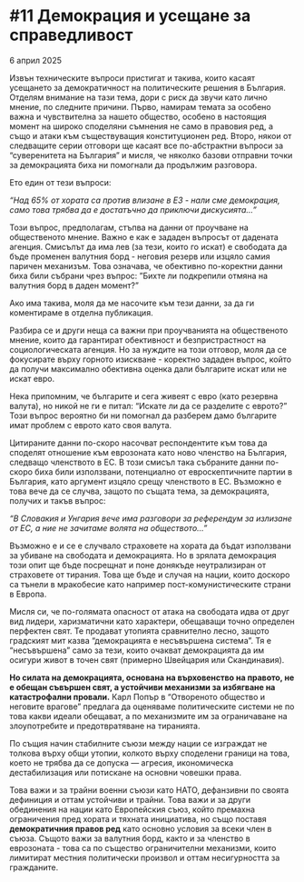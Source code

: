 # #11 Демокрация и усещане за справедливост

6 април 2025

Извън техническите въпроси пристигат и такива, които касаят усещането за демократичност на политическите решения в България. Отделям внимание на тази тема, дори с риск да звучи като лично мнение, по следните причини. Първо, намирам темата за особено важна и чувствителна за нашето общество, особено в настоящия момент на широко споделяни съмнения не само в правовия ред, а също и атаки към съществуващия конституционен ред. Второ, някои от следващите серии отговори ще касаят все по-абстрактни въпроси за “суверенитета на България” и мисля, че няколко базови отправни точки за демокрацията биха ни помогнали да продължим разговора.

Ето един от тези въпроси:

*“Над 65% от хората са против влизане в ЕЗ - нали сме демокрация, само това трябва да е достатъчно да приключи дискусията…”*

Този въпрос, предполагам, стъпва на данни от проучване на общественото мнение. Важно е как е зададен въпросът от дадената агенция. Смисълът да има лев (за тези, които го искат) е свободата да бъде променен валутния борд - неговия резерв или изцяло самия паричен механизъм. Това означава, че обективно по-коректни данни биха били събрани чрез въпрос: ”Бихте ли подкрепили отмяна на валутния борд в даден момент?”

Ако има такива, моля да ме насочите към тези данни, за да ги коментираме в отделна публикация.

Разбира се и други неща са важни при проучванията на общественото мнение, които да гарантират обективност и безпристрастност на социологическата агенция. Но за нуждите на този отговор, моля да се фокусирате върху горното изискване - коректно зададен въпрос, който да получи максимално обективна оценка дали българите искат или не искат евро.

Нека припомним, че българите и сега живеят с евро (като резервна валута), но никой не ги е питал: “Искате ли да се разделите с еврото?” Този въпрос вероятно би ни помогнал да разберем дамо българите имат проблем с еврото като своя валута.

Цитираните данни по-скоро насочват респондентите към това да споделят отношение към еврозоната като ново членство на България, следващо членството в ЕС. В този смисъл така събраните данни по-скоро биха били използвани, потенциално от евроскептичните партии в България, като аргумент изцяло срещу членството в ЕС. Възможно е това вече да се случва, защото по същата тема, за демокрацията, получих и такъв въпрос:

*“В Словакия и Унгария вече има разговори за референдум за излизане от ЕС, а ние не зачитаме волята на обществото…”*

Възможно е и се е случвало страховете на хората да бъдат използвани за убиване на свободата и демокрацията. Но в зрялата демокрация този опит ще бъде посрещнат и поне донякъде неутрализиран от страховете от тирания. Това ще бъде и случая на нации, които доскоро са тънели в мракобесие като например пост-комунистическите страни в Европа.

Мисля си, че по-голямата опасност от атака на свободата идва от друг вид лидери, харизматични като характери, обещаващи точно определен перфектен свят. Те продават утопията сравнително лесно, защото градският мит казва “демокрацията е несъвършена система”. Тя е “несъвършена” само за тези, които очакват демокрацията да им осигури живот в точен свят (примерно Швейцария или Скандинавия).

**Но силата на демокрацията, основана на върховенство на правото, не е обещан съвършен свят, а устойчиви механизми за избягване на катастрофални провали.** Карл Попър в “Отвореното общество и неговите врагове” предлага да оценяваме политическите системи не по това какви идеали обещават, а по механизмите им за ограничаване на злоупотребите и предотвратяване на тиранията.

По същия начин стабилните съюзи между нации се изграждат не толкова върху общи утопии, колкото върху споделени граници на това, което не трябва да се допуска — агресия, икономическа дестабилизация или потискане на основни човешки права.

Това важи и за трайни военни съюзи като НАТО, дефанзивни по своята дефиниция и оттам устойчиви и трайни. Това важи и за други обединения на нации като Европейския съюз, който премахна ограничения пред хората и тяхната инициатива, но също поставя **демократичния правов ред** като основно условия за всеки член в съюза. Същото важи за валутния борд, както и за членство в еврозоната - това са по същество ограничителни механизми, които лимитират местния политически произвол и оттам несигурността за гражданите.
